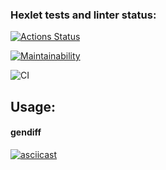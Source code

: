 ### Hexlet tests and linter status:
[![Actions Status](https://github.com/AgarkovRoman/frontend-project-lvl2/workflows/hexlet-check/badge.svg)](https://github.com/AgarkovRoman/frontend-project-lvl2/actions)

[![Maintainability](https://api.codeclimate.com/v1/badges/584240d525bc98479421/maintainability)](https://codeclimate.com/github/AgarkovRoman/frontend-project-lvl2/maintainability)

![CI](https://github.com/AgarkovRoman/frontend-project-lvl2/workflows/CI/badge.svg)


## Usage:

#### gendiff
[![asciicast](https://asciinema.org/a/40BJV0XaJrj54QGOFvDhTeT8w.svg)](https://asciinema.org/a/40BJV0XaJrj54QGOFvDhTeT8w)